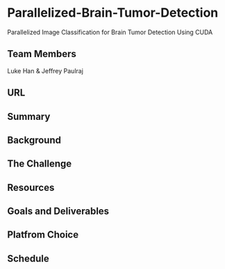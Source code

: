 # Parallelized-Brain-Tumor-Detection
Parallelized Image Classification for Brain Tumor Detection Using CUDA

## Team Members
Luke Han & Jeffrey Paulraj 

## URL

## Summary

## Background

## The Challenge

## Resources

## Goals and Deliverables

## Platfrom Choice

## Schedule
